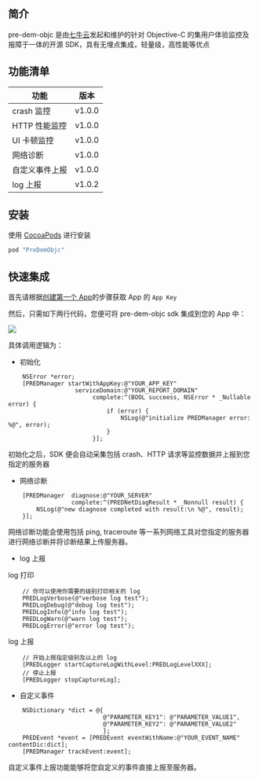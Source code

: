 ## 简介

pre-dem-objc 是由[七牛云](https://www.qiniu.com)发起和维护的针对 Objective-C 的集用户体验监控及报障于一体的开源 SDK，具有无埋点集成，轻量级，高性能等优点

## 功能清单

| 功能 | 版本 |
| - | - |
| crash 监控 | v1.0.0 |
| HTTP 性能监控 | v1.0.0 |
| UI 卡顿监控 | v1.0.0 |
| 网络诊断 | v1.0.0 |
| 自定义事件上报 | v1.0.0 |
| log 上报 | v1.0.2 |

## 安装

使用 [CocoaPods](https://cocoapods.org) 进行安装

```ruby
pod "PreDemObjc"
```

## 快速集成

首先请根据[创建第一个 App](quickstart/init)的步骤获取 App 的 `App Key`

然后，只需如下两行代码，您便可将 pre-dem-objc sdk 集成到您的 App 中：

![](../_media/ios-sdk-integration.png)

具体调用逻辑为：

- 初始化

``` objc
    NSError *error;
    [PREDManager startWithAppKey:@"YOUR_APP_KEY"
                   serviceDomain:@"YOUR_REPORT_DOMAIN"
                        complete:^(BOOL succeess, NSError * _Nullable error) {
                            if (error) {
                                NSLog(@"initialize PREDManager error: %@", error);
                            }
                        }];
```

初始化之后，SDK 便会自动采集包括 crash、HTTP 请求等监控数据并上报到您指定的服务器

- 网络诊断

``` objc
    [PREDManager  diagnose:@"YOUR_SERVER"
                  complete:^(PREDNetDiagResult * _Nonnull result) {
        NSLog(@"new diagnose completed with result:\n %@", result);
    }];
```

网络诊断功能会使用包括 ping, traceroute 等一系列网络工具对您指定的服务器进行网络诊断并将诊断结果上传服务器。

- log 上报

log 打印
``` objc
    // 你可以使用你需要的级别打印相关的 log
    PREDLogVerbose(@"verbose log test");
    PREDLogDebug(@"debug log test");
    PREDLogInfo(@"info log test");
    PREDLogWarn(@"warn log test");
    PREDLogError(@"error log test");
```

log 上报
``` objc
    // 开始上报指定级别及以上的 log
    [PREDLogger startCaptureLogWithLevel:PREDLogLevelXXX];
    // 停止上报
    [PREDLogger stopCaptureLog];
```

- 自定义事件

``` objc
    NSDictionary *dict = @{
                           @"PARAMETER_KEY1": @"PARAMETER_VALUE1",
                           @"PARAMETER_KEY2": @"PARAMETER_VALUE2"
                           };
    PREDEvent *event = [PREDEvent eventWithName:@"YOUR_EVENT_NAME" contentDic:dict];
    [PREDManager trackEvent:event];
```
自定义事件上报功能能够将您自定义的事件直接上报至服务器。